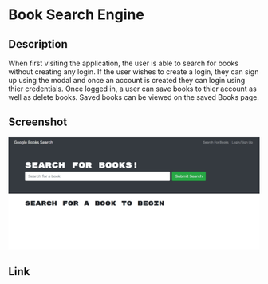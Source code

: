 # Book Search Engine

## Description
When first visiting the application, the user is able to search for books without creating any login. If the user wishes to create a login, they can sign up using the modal and once an account is created they can login using thier credentials. Once logged in, a user can save books to thier account as well as delete books. Saved books can be viewed on the saved Books page. 

## Screenshot
![alt-text](https://github.com/akaser23/book-search-engine/blob/main/book-screenshot.jpg?raw=true)

## Link
